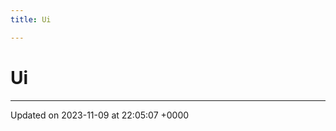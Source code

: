 ```yaml
---
title: Ui

---
```


# Ui








-------------------------------

Updated on 2023-11-09 at 22:05:07 +0000